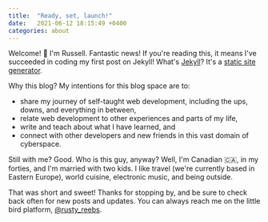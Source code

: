 ```yaml
---
title:  "Ready, set, launch!"
date:   2021-06-12 18:15:49 +0400
categories: about
---
```

Welcome! 👋 I'm Russell. Fantastic news! If you're reading this, it means I've succeeded in coding my first post on Jekyll! What's [Jekyll](https://jekyllrb.com/)? It's a [static site generator](https://www.netlify.com/blog/2020/04/14/what-is-a-static-site-generator-and-3-ways-to-find-the-best-one/).

Why this blog? My intentions for this blog space are to: 
* share my journey of self-taught web development, including the ups, downs, and everything in between, 
* relate web development to other experiences and parts of my life,
* write and teach about what I have learned, and
* connect with other developers and new friends in this vast domain of cyberspace.

Still with me? Good. Who is this guy, anyway? Well, I'm Canadian 🇨🇦, in my forties, and I'm married with two kids. I like travel (we're currently based in Eastern Europe), world cuisine, electronic music, and being outside.

That was short and sweet! Thanks for stopping by, and be sure to check back often for new posts and updates. You can always reach me on the little bird platform, [@rusty_reebs](https://twitter.com/rusty_reebs/).

